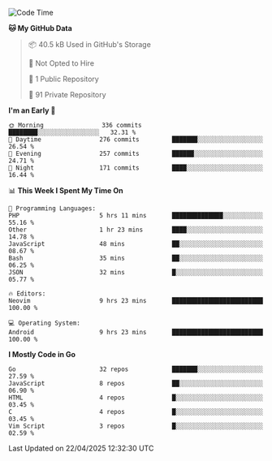 
<!--START_SECTION:waka-->
![Code Time](http://img.shields.io/badge/Code%20Time-5%2C861%20hrs%2014%20mins-blue)

**🐱 My GitHub Data** 

> 📦 40.5 kB Used in GitHub's Storage 
 > 
> 🚫 Not Opted to Hire
 > 
> 📜 1 Public Repository 
 > 
> 🔑 91 Private Repository 
 > 
**I'm an Early 🐤** 

```text
🌞 Morning                336 commits         ████████░░░░░░░░░░░░░░░░░   32.31 % 
🌆 Daytime                276 commits         ███████░░░░░░░░░░░░░░░░░░   26.54 % 
🌃 Evening                257 commits         ██████░░░░░░░░░░░░░░░░░░░   24.71 % 
🌙 Night                  171 commits         ████░░░░░░░░░░░░░░░░░░░░░   16.44 % 
```


📊 **This Week I Spent My Time On** 

```text
💬 Programming Languages: 
PHP                      5 hrs 11 mins       ██████████████░░░░░░░░░░░   55.16 % 
Other                    1 hr 23 mins        ████░░░░░░░░░░░░░░░░░░░░░   14.78 % 
JavaScript               48 mins             ██░░░░░░░░░░░░░░░░░░░░░░░   08.67 % 
Bash                     35 mins             ██░░░░░░░░░░░░░░░░░░░░░░░   06.25 % 
JSON                     32 mins             █░░░░░░░░░░░░░░░░░░░░░░░░   05.77 % 

🔥 Editors: 
Neovim                   9 hrs 23 mins       █████████████████████████   100.00 % 

💻 Operating System: 
Android                  9 hrs 23 mins       █████████████████████████   100.00 % 
```

**I Mostly Code in Go** 

```text
Go                       32 repos            ███████░░░░░░░░░░░░░░░░░░   27.59 % 
JavaScript               8 repos             ██░░░░░░░░░░░░░░░░░░░░░░░   06.90 % 
HTML                     4 repos             █░░░░░░░░░░░░░░░░░░░░░░░░   03.45 % 
C                        4 repos             █░░░░░░░░░░░░░░░░░░░░░░░░   03.45 % 
Vim Script               3 repos             █░░░░░░░░░░░░░░░░░░░░░░░░   02.59 % 
```




 Last Updated on 22/04/2025 12:32:30 UTC
<!--END_SECTION:waka-->
